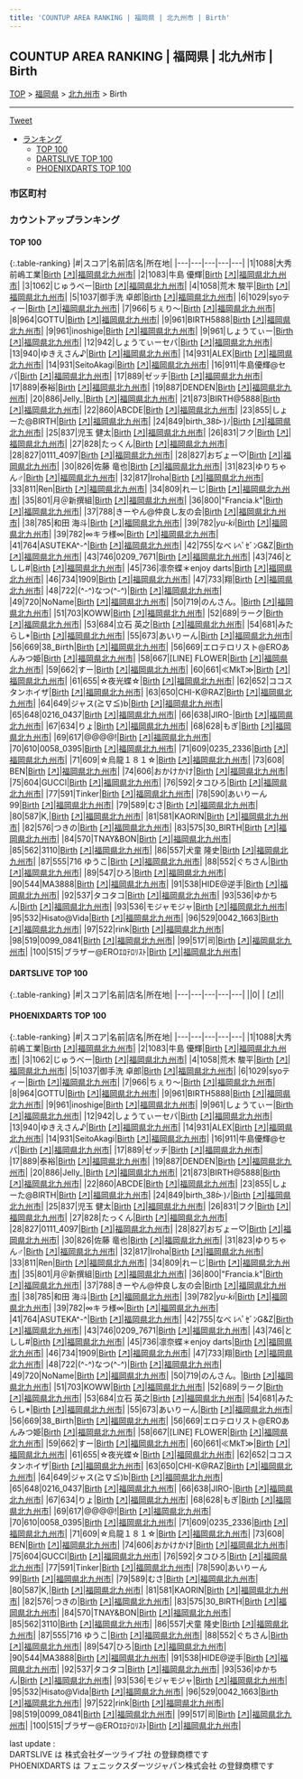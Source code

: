 ```yaml
---
title: 'COUNTUP AREA RANKING | 福岡県 | 北九州市 | Birth'
---
```

## COUNTUP AREA RANKING | 福岡県 | 北九州市 | Birth

[TOP](/darts/rank/) > [福岡県](/darts/rank/福岡県/) > [北九州市](/darts/rank/福岡県/北九州市/) > Birth

___

<a href="https://twitter.com/share?ref_src=twsrc%5Etfw" data-text="COUNTUP AREA RANKING | 福岡県北九州市Birth" class="twitter-share-button" data-hashtags="DARTSLIVE,PHOENIXDARTS,darts,ダーツ" data-show-count="false">Tweet</a>

* [ランキング](#カウントアップランキング)
    * [TOP 100](#top-100)
    * [DARTSLIVE TOP 100](#dartslive-top-100)
    * [PHOENIXDARTS TOP 100](#phoenixdarts-top-100)

### 市区町村

<ul>

</ul>

### カウントアップランキング

#### TOP 100



{:.table-ranking}
|#|スコア|名前|店名|所在地|
|---|---|---|---|---|
|1|1088|<span class="rank-name-pd">大秀  前嶋工業</span>|<a href="/darts/rank/shops/6509.html">Birth</a> <a href="https://vs.phoenixdarts.com/jp/shop/shopDetailInfo/s_6509?s_seq=6509">[↗]</a>|<a href="/darts/rank/福岡県/北九州市">福岡県北九州市</a>|
|2|1083|<span class="rank-name-pd"><span class="pro-icon-pd"></span>牛島 優輝</span>|<a href="/darts/rank/shops/6509.html">Birth</a> <a href="https://vs.phoenixdarts.com/jp/shop/shopDetailInfo/s_6509?s_seq=6509">[↗]</a>|<a href="/darts/rank/福岡県/北九州市">福岡県北九州市</a>|
|3|1062|<span class="rank-name-pd">じゅうべー</span>|<a href="/darts/rank/shops/6509.html">Birth</a> <a href="https://vs.phoenixdarts.com/jp/shop/shopDetailInfo/s_6509?s_seq=6509">[↗]</a>|<a href="/darts/rank/福岡県/北九州市">福岡県北九州市</a>|
|4|1058|<span class="rank-name-pd">荒木 駿平</span>|<a href="/darts/rank/shops/6509.html">Birth</a> <a href="https://vs.phoenixdarts.com/jp/shop/shopDetailInfo/s_6509?s_seq=6509">[↗]</a>|<a href="/darts/rank/福岡県/北九州市">福岡県北九州市</a>|
|5|1037|<span class="rank-name-pd">御手洗  卓郎</span>|<a href="/darts/rank/shops/6509.html">Birth</a> <a href="https://vs.phoenixdarts.com/jp/shop/shopDetailInfo/s_6509?s_seq=6509">[↗]</a>|<a href="/darts/rank/福岡県/北九州市">福岡県北九州市</a>|
|6|1029|<span class="rank-name-pd">syoティー</span>|<a href="/darts/rank/shops/6509.html">Birth</a> <a href="https://vs.phoenixdarts.com/jp/shop/shopDetailInfo/s_6509?s_seq=6509">[↗]</a>|<a href="/darts/rank/福岡県/北九州市">福岡県北九州市</a>|
|7|966|<span class="rank-name-pd">ちぇり～</span>|<a href="/darts/rank/shops/6509.html">Birth</a> <a href="https://vs.phoenixdarts.com/jp/shop/shopDetailInfo/s_6509?s_seq=6509">[↗]</a>|<a href="/darts/rank/福岡県/北九州市">福岡県北九州市</a>|
|8|964|<span class="rank-name-pd">GOTTU</span>|<a href="/darts/rank/shops/6509.html">Birth</a> <a href="https://vs.phoenixdarts.com/jp/shop/shopDetailInfo/s_6509?s_seq=6509">[↗]</a>|<a href="/darts/rank/福岡県/北九州市">福岡県北九州市</a>|
|9|961|<span class="rank-name-pd">BIRTH5888</span>|<a href="/darts/rank/shops/6509.html">Birth</a> <a href="https://vs.phoenixdarts.com/jp/shop/shopDetailInfo/s_6509?s_seq=6509">[↗]</a>|<a href="/darts/rank/福岡県/北九州市">福岡県北九州市</a>|
|9|961|<span class="rank-name-pd">inoshige</span>|<a href="/darts/rank/shops/6509.html">Birth</a> <a href="https://vs.phoenixdarts.com/jp/shop/shopDetailInfo/s_6509?s_seq=6509">[↗]</a>|<a href="/darts/rank/福岡県/北九州市">福岡県北九州市</a>|
|9|961|<span class="rank-name-pd">しょうてぃー</span>|<a href="/darts/rank/shops/6509.html">Birth</a> <a href="https://vs.phoenixdarts.com/jp/shop/shopDetailInfo/s_6509?s_seq=6509">[↗]</a>|<a href="/darts/rank/福岡県/北九州市">福岡県北九州市</a>|
|12|942|<span class="rank-name-pd">しょうてぃーセパ</span>|<a href="/darts/rank/shops/6509.html">Birth</a> <a href="https://vs.phoenixdarts.com/jp/shop/shopDetailInfo/s_6509?s_seq=6509">[↗]</a>|<a href="/darts/rank/福岡県/北九州市">福岡県北九州市</a>|
|13|940|<span class="rank-name-pd">ゆきえさん♪</span>|<a href="/darts/rank/shops/6509.html">Birth</a> <a href="https://vs.phoenixdarts.com/jp/shop/shopDetailInfo/s_6509?s_seq=6509">[↗]</a>|<a href="/darts/rank/福岡県/北九州市">福岡県北九州市</a>|
|14|931|<span class="rank-name-pd">ALEX</span>|<a href="/darts/rank/shops/6509.html">Birth</a> <a href="https://vs.phoenixdarts.com/jp/shop/shopDetailInfo/s_6509?s_seq=6509">[↗]</a>|<a href="/darts/rank/福岡県/北九州市">福岡県北九州市</a>|
|14|931|<span class="rank-name-pd">SeitoAkagi</span>|<a href="/darts/rank/shops/6509.html">Birth</a> <a href="https://vs.phoenixdarts.com/jp/shop/shopDetailInfo/s_6509?s_seq=6509">[↗]</a>|<a href="/darts/rank/福岡県/北九州市">福岡県北九州市</a>|
|16|911|<span class="rank-name-pd">牛島優輝@セパ</span>|<a href="/darts/rank/shops/6509.html">Birth</a> <a href="https://vs.phoenixdarts.com/jp/shop/shopDetailInfo/s_6509?s_seq=6509">[↗]</a>|<a href="/darts/rank/福岡県/北九州市">福岡県北九州市</a>|
|17|889|<span class="rank-name-pd">ゼッチ</span>|<a href="/darts/rank/shops/6509.html">Birth</a> <a href="https://vs.phoenixdarts.com/jp/shop/shopDetailInfo/s_6509?s_seq=6509">[↗]</a>|<a href="/darts/rank/福岡県/北九州市">福岡県北九州市</a>|
|17|889|<span class="rank-name-pd">泰裕</span>|<a href="/darts/rank/shops/6509.html">Birth</a> <a href="https://vs.phoenixdarts.com/jp/shop/shopDetailInfo/s_6509?s_seq=6509">[↗]</a>|<a href="/darts/rank/福岡県/北九州市">福岡県北九州市</a>|
|19|887|<span class="rank-name-pd">DENDEN</span>|<a href="/darts/rank/shops/6509.html">Birth</a> <a href="https://vs.phoenixdarts.com/jp/shop/shopDetailInfo/s_6509?s_seq=6509">[↗]</a>|<a href="/darts/rank/福岡県/北九州市">福岡県北九州市</a>|
|20|886|<span class="rank-name-pd">Jelly_</span>|<a href="/darts/rank/shops/6509.html">Birth</a> <a href="https://vs.phoenixdarts.com/jp/shop/shopDetailInfo/s_6509?s_seq=6509">[↗]</a>|<a href="/darts/rank/福岡県/北九州市">福岡県北九州市</a>|
|21|873|<span class="rank-name-pd">BIRTH@5888</span>|<a href="/darts/rank/shops/6509.html">Birth</a> <a href="https://vs.phoenixdarts.com/jp/shop/shopDetailInfo/s_6509?s_seq=6509">[↗]</a>|<a href="/darts/rank/福岡県/北九州市">福岡県北九州市</a>|
|22|860|<span class="rank-name-pd">ABCDE</span>|<a href="/darts/rank/shops/6509.html">Birth</a> <a href="https://vs.phoenixdarts.com/jp/shop/shopDetailInfo/s_6509?s_seq=6509">[↗]</a>|<a href="/darts/rank/福岡県/北九州市">福岡県北九州市</a>|
|23|855|<span class="rank-name-pd">しょーた@BIRTH</span>|<a href="/darts/rank/shops/6509.html">Birth</a> <a href="https://vs.phoenixdarts.com/jp/shop/shopDetailInfo/s_6509?s_seq=6509">[↗]</a>|<a href="/darts/rank/福岡県/北九州市">福岡県北九州市</a>|
|24|849|<span class="rank-name-pd">birth_38ᐕ)ﾉ</span>|<a href="/darts/rank/shops/6509.html">Birth</a> <a href="https://vs.phoenixdarts.com/jp/shop/shopDetailInfo/s_6509?s_seq=6509">[↗]</a>|<a href="/darts/rank/福岡県/北九州市">福岡県北九州市</a>|
|25|837|<span class="rank-name-pd"><span class="pro-icon-pd"></span>児玉 健太</span>|<a href="/darts/rank/shops/6509.html">Birth</a> <a href="https://vs.phoenixdarts.com/jp/shop/shopDetailInfo/s_6509?s_seq=6509">[↗]</a>|<a href="/darts/rank/福岡県/北九州市">福岡県北九州市</a>|
|26|831|<span class="rank-name-pd">フク</span>|<a href="/darts/rank/shops/6509.html">Birth</a> <a href="https://vs.phoenixdarts.com/jp/shop/shopDetailInfo/s_6509?s_seq=6509">[↗]</a>|<a href="/darts/rank/福岡県/北九州市">福岡県北九州市</a>|
|27|828|<span class="rank-name-pd">たっくん</span>|<a href="/darts/rank/shops/6509.html">Birth</a> <a href="https://vs.phoenixdarts.com/jp/shop/shopDetailInfo/s_6509?s_seq=6509">[↗]</a>|<a href="/darts/rank/福岡県/北九州市">福岡県北九州市</a>|
|28|827|<span class="rank-name-pd">0111_4097</span>|<a href="/darts/rank/shops/6509.html">Birth</a> <a href="https://vs.phoenixdarts.com/jp/shop/shopDetailInfo/s_6509?s_seq=6509">[↗]</a>|<a href="/darts/rank/福岡県/北九州市">福岡県北九州市</a>|
|28|827|<span class="rank-name-pd">おぢょー♡</span>|<a href="/darts/rank/shops/6509.html">Birth</a> <a href="https://vs.phoenixdarts.com/jp/shop/shopDetailInfo/s_6509?s_seq=6509">[↗]</a>|<a href="/darts/rank/福岡県/北九州市">福岡県北九州市</a>|
|30|826|<span class="rank-name-pd"><span class="pro-icon-pd"></span>佐藤 竜也</span>|<a href="/darts/rank/shops/6509.html">Birth</a> <a href="https://vs.phoenixdarts.com/jp/shop/shopDetailInfo/s_6509?s_seq=6509">[↗]</a>|<a href="/darts/rank/福岡県/北九州市">福岡県北九州市</a>|
|31|823|<span class="rank-name-pd">ゆりちゃん♂</span>|<a href="/darts/rank/shops/6509.html">Birth</a> <a href="https://vs.phoenixdarts.com/jp/shop/shopDetailInfo/s_6509?s_seq=6509">[↗]</a>|<a href="/darts/rank/福岡県/北九州市">福岡県北九州市</a>|
|32|817|<span class="rank-name-pd">Iroha</span>|<a href="/darts/rank/shops/6509.html">Birth</a> <a href="https://vs.phoenixdarts.com/jp/shop/shopDetailInfo/s_6509?s_seq=6509">[↗]</a>|<a href="/darts/rank/福岡県/北九州市">福岡県北九州市</a>|
|33|811|<span class="rank-name-pd">Ren</span>|<a href="/darts/rank/shops/6509.html">Birth</a> <a href="https://vs.phoenixdarts.com/jp/shop/shopDetailInfo/s_6509?s_seq=6509">[↗]</a>|<a href="/darts/rank/福岡県/北九州市">福岡県北九州市</a>|
|34|809|<span class="rank-name-pd">れーじ</span>|<a href="/darts/rank/shops/6509.html">Birth</a> <a href="https://vs.phoenixdarts.com/jp/shop/shopDetailInfo/s_6509?s_seq=6509">[↗]</a>|<a href="/darts/rank/福岡県/北九州市">福岡県北九州市</a>|
|35|801|<span class="rank-name-pd">月＠新撰組</span>|<a href="/darts/rank/shops/6509.html">Birth</a> <a href="https://vs.phoenixdarts.com/jp/shop/shopDetailInfo/s_6509?s_seq=6509">[↗]</a>|<a href="/darts/rank/福岡県/北九州市">福岡県北九州市</a>|
|36|800|<span class="rank-name-pd">&quot;Francia.k&quot;</span>|<a href="/darts/rank/shops/6509.html">Birth</a> <a href="https://vs.phoenixdarts.com/jp/shop/shopDetailInfo/s_6509?s_seq=6509">[↗]</a>|<a href="/darts/rank/福岡県/北九州市">福岡県北九州市</a>|
|37|788|<span class="rank-name-pd">きーやん@仲良し友の会</span>|<a href="/darts/rank/shops/6509.html">Birth</a> <a href="https://vs.phoenixdarts.com/jp/shop/shopDetailInfo/s_6509?s_seq=6509">[↗]</a>|<a href="/darts/rank/福岡県/北九州市">福岡県北九州市</a>|
|38|785|<span class="rank-name-pd">和田 海斗</span>|<a href="/darts/rank/shops/6509.html">Birth</a> <a href="https://vs.phoenixdarts.com/jp/shop/shopDetailInfo/s_6509?s_seq=6509">[↗]</a>|<a href="/darts/rank/福岡県/北九州市">福岡県北九州市</a>|
|39|782|<span class="rank-name-pd">*yu-ki*</span>|<a href="/darts/rank/shops/6509.html">Birth</a> <a href="https://vs.phoenixdarts.com/jp/shop/shopDetailInfo/s_6509?s_seq=6509">[↗]</a>|<a href="/darts/rank/福岡県/北九州市">福岡県北九州市</a>|
|39|782|<span class="rank-name-pd">∞キラ様∞</span>|<a href="/darts/rank/shops/6509.html">Birth</a> <a href="https://vs.phoenixdarts.com/jp/shop/shopDetailInfo/s_6509?s_seq=6509">[↗]</a>|<a href="/darts/rank/福岡県/北九州市">福岡県北九州市</a>|
|41|764|<span class="rank-name-pd">ASUTEKA^-^</span>|<a href="/darts/rank/shops/6509.html">Birth</a> <a href="https://vs.phoenixdarts.com/jp/shop/shopDetailInfo/s_6509?s_seq=6509">[↗]</a>|<a href="/darts/rank/福岡県/北九州市">福岡県北九州市</a>|
|42|755|<span class="rank-name-pd">なべ ﾚﾍﾟｾﾞﾝG&amp;Z</span>|<a href="/darts/rank/shops/6509.html">Birth</a> <a href="https://vs.phoenixdarts.com/jp/shop/shopDetailInfo/s_6509?s_seq=6509">[↗]</a>|<a href="/darts/rank/福岡県/北九州市">福岡県北九州市</a>|
|43|746|<span class="rank-name-pd">0209_7671</span>|<a href="/darts/rank/shops/6509.html">Birth</a> <a href="https://vs.phoenixdarts.com/jp/shop/shopDetailInfo/s_6509?s_seq=6509">[↗]</a>|<a href="/darts/rank/福岡県/北九州市">福岡県北九州市</a>|
|43|746|<span class="rank-name-pd">としし#</span>|<a href="/darts/rank/shops/6509.html">Birth</a> <a href="https://vs.phoenixdarts.com/jp/shop/shopDetailInfo/s_6509?s_seq=6509">[↗]</a>|<a href="/darts/rank/福岡県/北九州市">福岡県北九州市</a>|
|45|736|<span class="rank-name-pd">凛奈蝶＊enjoy darts</span>|<a href="/darts/rank/shops/6509.html">Birth</a> <a href="https://vs.phoenixdarts.com/jp/shop/shopDetailInfo/s_6509?s_seq=6509">[↗]</a>|<a href="/darts/rank/福岡県/北九州市">福岡県北九州市</a>|
|46|734|<span class="rank-name-pd">1909</span>|<a href="/darts/rank/shops/6509.html">Birth</a> <a href="https://vs.phoenixdarts.com/jp/shop/shopDetailInfo/s_6509?s_seq=6509">[↗]</a>|<a href="/darts/rank/福岡県/北九州市">福岡県北九州市</a>|
|47|733|<span class="rank-name-pd">翔</span>|<a href="/darts/rank/shops/6509.html">Birth</a> <a href="https://vs.phoenixdarts.com/jp/shop/shopDetailInfo/s_6509?s_seq=6509">[↗]</a>|<a href="/darts/rank/福岡県/北九州市">福岡県北九州市</a>|
|48|722|<span class="rank-name-pd">(^-^)なつ(^-^)</span>|<a href="/darts/rank/shops/6509.html">Birth</a> <a href="https://vs.phoenixdarts.com/jp/shop/shopDetailInfo/s_6509?s_seq=6509">[↗]</a>|<a href="/darts/rank/福岡県/北九州市">福岡県北九州市</a>|
|49|720|<span class="rank-name-pd">NoName</span>|<a href="/darts/rank/shops/6509.html">Birth</a> <a href="https://vs.phoenixdarts.com/jp/shop/shopDetailInfo/s_6509?s_seq=6509">[↗]</a>|<a href="/darts/rank/福岡県/北九州市">福岡県北九州市</a>|
|50|719|<span class="rank-name-pd">のんさん。</span>|<a href="/darts/rank/shops/6509.html">Birth</a> <a href="https://vs.phoenixdarts.com/jp/shop/shopDetailInfo/s_6509?s_seq=6509">[↗]</a>|<a href="/darts/rank/福岡県/北九州市">福岡県北九州市</a>|
|51|703|<span class="rank-name-pd">KOWW</span>|<a href="/darts/rank/shops/6509.html">Birth</a> <a href="https://vs.phoenixdarts.com/jp/shop/shopDetailInfo/s_6509?s_seq=6509">[↗]</a>|<a href="/darts/rank/福岡県/北九州市">福岡県北九州市</a>|
|52|689|<span class="rank-name-pd">ラーク</span>|<a href="/darts/rank/shops/6509.html">Birth</a> <a href="https://vs.phoenixdarts.com/jp/shop/shopDetailInfo/s_6509?s_seq=6509">[↗]</a>|<a href="/darts/rank/福岡県/北九州市">福岡県北九州市</a>|
|53|684|<span class="rank-name-pd">立石 英之</span>|<a href="/darts/rank/shops/6509.html">Birth</a> <a href="https://vs.phoenixdarts.com/jp/shop/shopDetailInfo/s_6509?s_seq=6509">[↗]</a>|<a href="/darts/rank/福岡県/北九州市">福岡県北九州市</a>|
|54|681|<span class="rank-name-pd">みたらし*</span>|<a href="/darts/rank/shops/6509.html">Birth</a> <a href="https://vs.phoenixdarts.com/jp/shop/shopDetailInfo/s_6509?s_seq=6509">[↗]</a>|<a href="/darts/rank/福岡県/北九州市">福岡県北九州市</a>|
|55|673|<span class="rank-name-pd">あいりーん</span>|<a href="/darts/rank/shops/6509.html">Birth</a> <a href="https://vs.phoenixdarts.com/jp/shop/shopDetailInfo/s_6509?s_seq=6509">[↗]</a>|<a href="/darts/rank/福岡県/北九州市">福岡県北九州市</a>|
|56|669|<span class="rank-name-pd">38_𝖡𝗂𝗋𝗍𝗁</span>|<a href="/darts/rank/shops/6509.html">Birth</a> <a href="https://vs.phoenixdarts.com/jp/shop/shopDetailInfo/s_6509?s_seq=6509">[↗]</a>|<a href="/darts/rank/福岡県/北九州市">福岡県北九州市</a>|
|56|669|<span class="rank-name-pd">エロテロリスト@EROあんみつ姫</span>|<a href="/darts/rank/shops/6509.html">Birth</a> <a href="https://vs.phoenixdarts.com/jp/shop/shopDetailInfo/s_6509?s_seq=6509">[↗]</a>|<a href="/darts/rank/福岡県/北九州市">福岡県北九州市</a>|
|58|667|<span class="rank-name-pd">[LINE] FLOWER</span>|<a href="/darts/rank/shops/6509.html">Birth</a> <a href="https://vs.phoenixdarts.com/jp/shop/shopDetailInfo/s_6509?s_seq=6509">[↗]</a>|<a href="/darts/rank/福岡県/北九州市">福岡県北九州市</a>|
|59|662|<span class="rank-name-pd">すー</span>|<a href="/darts/rank/shops/6509.html">Birth</a> <a href="https://vs.phoenixdarts.com/jp/shop/shopDetailInfo/s_6509?s_seq=6509">[↗]</a>|<a href="/darts/rank/福岡県/北九州市">福岡県北九州市</a>|
|60|661|<span class="rank-name-pd">≪MkT≫</span>|<a href="/darts/rank/shops/6509.html">Birth</a> <a href="https://vs.phoenixdarts.com/jp/shop/shopDetailInfo/s_6509?s_seq=6509">[↗]</a>|<a href="/darts/rank/福岡県/北九州市">福岡県北九州市</a>|
|61|655|<span class="rank-name-pd">☆夜光蝶☆</span>|<a href="/darts/rank/shops/6509.html">Birth</a> <a href="https://vs.phoenixdarts.com/jp/shop/shopDetailInfo/s_6509?s_seq=6509">[↗]</a>|<a href="/darts/rank/福岡県/北九州市">福岡県北九州市</a>|
|62|652|<span class="rank-name-pd">ココスタンホイザ</span>|<a href="/darts/rank/shops/6509.html">Birth</a> <a href="https://vs.phoenixdarts.com/jp/shop/shopDetailInfo/s_6509?s_seq=6509">[↗]</a>|<a href="/darts/rank/福岡県/北九州市">福岡県北九州市</a>|
|63|650|<span class="rank-name-pd">CHI-K@RAZ</span>|<a href="/darts/rank/shops/6509.html">Birth</a> <a href="https://vs.phoenixdarts.com/jp/shop/shopDetailInfo/s_6509?s_seq=6509">[↗]</a>|<a href="/darts/rank/福岡県/北九州市">福岡県北九州市</a>|
|64|649|<span class="rank-name-pd">ジャス(≧∇≦)b</span>|<a href="/darts/rank/shops/6509.html">Birth</a> <a href="https://vs.phoenixdarts.com/jp/shop/shopDetailInfo/s_6509?s_seq=6509">[↗]</a>|<a href="/darts/rank/福岡県/北九州市">福岡県北九州市</a>|
|65|648|<span class="rank-name-pd">0216_0437</span>|<a href="/darts/rank/shops/6509.html">Birth</a> <a href="https://vs.phoenixdarts.com/jp/shop/shopDetailInfo/s_6509?s_seq=6509">[↗]</a>|<a href="/darts/rank/福岡県/北九州市">福岡県北九州市</a>|
|66|638|<span class="rank-name-pd">JIRO-</span>|<a href="/darts/rank/shops/6509.html">Birth</a> <a href="https://vs.phoenixdarts.com/jp/shop/shopDetailInfo/s_6509?s_seq=6509">[↗]</a>|<a href="/darts/rank/福岡県/北九州市">福岡県北九州市</a>|
|67|634|<span class="rank-name-pd">りょ</span>|<a href="/darts/rank/shops/6509.html">Birth</a> <a href="https://vs.phoenixdarts.com/jp/shop/shopDetailInfo/s_6509?s_seq=6509">[↗]</a>|<a href="/darts/rank/福岡県/北九州市">福岡県北九州市</a>|
|68|628|<span class="rank-name-pd">もぎ</span>|<a href="/darts/rank/shops/6509.html">Birth</a> <a href="https://vs.phoenixdarts.com/jp/shop/shopDetailInfo/s_6509?s_seq=6509">[↗]</a>|<a href="/darts/rank/福岡県/北九州市">福岡県北九州市</a>|
|69|617|<span class="rank-name-pd">@@@@!</span>|<a href="/darts/rank/shops/6509.html">Birth</a> <a href="https://vs.phoenixdarts.com/jp/shop/shopDetailInfo/s_6509?s_seq=6509">[↗]</a>|<a href="/darts/rank/福岡県/北九州市">福岡県北九州市</a>|
|70|610|<span class="rank-name-pd">0058_0395</span>|<a href="/darts/rank/shops/6509.html">Birth</a> <a href="https://vs.phoenixdarts.com/jp/shop/shopDetailInfo/s_6509?s_seq=6509">[↗]</a>|<a href="/darts/rank/福岡県/北九州市">福岡県北九州市</a>|
|71|609|<span class="rank-name-pd">0235_2336</span>|<a href="/darts/rank/shops/6509.html">Birth</a> <a href="https://vs.phoenixdarts.com/jp/shop/shopDetailInfo/s_6509?s_seq=6509">[↗]</a>|<a href="/darts/rank/福岡県/北九州市">福岡県北九州市</a>|
|71|609|<span class="rank-name-pd">☆烏龍１８１☆</span>|<a href="/darts/rank/shops/6509.html">Birth</a> <a href="https://vs.phoenixdarts.com/jp/shop/shopDetailInfo/s_6509?s_seq=6509">[↗]</a>|<a href="/darts/rank/福岡県/北九州市">福岡県北九州市</a>|
|73|608|<span class="rank-name-pd"> BEN</span>|<a href="/darts/rank/shops/6509.html">Birth</a> <a href="https://vs.phoenixdarts.com/jp/shop/shopDetailInfo/s_6509?s_seq=6509">[↗]</a>|<a href="/darts/rank/福岡県/北九州市">福岡県北九州市</a>|
|74|606|<span class="rank-name-pd">おかけかけ</span>|<a href="/darts/rank/shops/6509.html">Birth</a> <a href="https://vs.phoenixdarts.com/jp/shop/shopDetailInfo/s_6509?s_seq=6509">[↗]</a>|<a href="/darts/rank/福岡県/北九州市">福岡県北九州市</a>|
|75|604|<span class="rank-name-pd">GUCCI</span>|<a href="/darts/rank/shops/6509.html">Birth</a> <a href="https://vs.phoenixdarts.com/jp/shop/shopDetailInfo/s_6509?s_seq=6509">[↗]</a>|<a href="/darts/rank/福岡県/北九州市">福岡県北九州市</a>|
|76|592|<span class="rank-name-pd">タコひろ</span>|<a href="/darts/rank/shops/6509.html">Birth</a> <a href="https://vs.phoenixdarts.com/jp/shop/shopDetailInfo/s_6509?s_seq=6509">[↗]</a>|<a href="/darts/rank/福岡県/北九州市">福岡県北九州市</a>|
|77|591|<span class="rank-name-pd">Tinker</span>|<a href="/darts/rank/shops/6509.html">Birth</a> <a href="https://vs.phoenixdarts.com/jp/shop/shopDetailInfo/s_6509?s_seq=6509">[↗]</a>|<a href="/darts/rank/福岡県/北九州市">福岡県北九州市</a>|
|78|590|<span class="rank-name-pd">あいりーん99</span>|<a href="/darts/rank/shops/6509.html">Birth</a> <a href="https://vs.phoenixdarts.com/jp/shop/shopDetailInfo/s_6509?s_seq=6509">[↗]</a>|<a href="/darts/rank/福岡県/北九州市">福岡県北九州市</a>|
|79|589|<span class="rank-name-pd">むさ</span>|<a href="/darts/rank/shops/6509.html">Birth</a> <a href="https://vs.phoenixdarts.com/jp/shop/shopDetailInfo/s_6509?s_seq=6509">[↗]</a>|<a href="/darts/rank/福岡県/北九州市">福岡県北九州市</a>|
|80|587|<span class="rank-name-pd">K,</span>|<a href="/darts/rank/shops/6509.html">Birth</a> <a href="https://vs.phoenixdarts.com/jp/shop/shopDetailInfo/s_6509?s_seq=6509">[↗]</a>|<a href="/darts/rank/福岡県/北九州市">福岡県北九州市</a>|
|81|581|<span class="rank-name-pd">KAORIN</span>|<a href="/darts/rank/shops/6509.html">Birth</a> <a href="https://vs.phoenixdarts.com/jp/shop/shopDetailInfo/s_6509?s_seq=6509">[↗]</a>|<a href="/darts/rank/福岡県/北九州市">福岡県北九州市</a>|
|82|576|<span class="rank-name-pd">つきの</span>|<a href="/darts/rank/shops/6509.html">Birth</a> <a href="https://vs.phoenixdarts.com/jp/shop/shopDetailInfo/s_6509?s_seq=6509">[↗]</a>|<a href="/darts/rank/福岡県/北九州市">福岡県北九州市</a>|
|83|575|<span class="rank-name-pd">30_BIRTH</span>|<a href="/darts/rank/shops/6509.html">Birth</a> <a href="https://vs.phoenixdarts.com/jp/shop/shopDetailInfo/s_6509?s_seq=6509">[↗]</a>|<a href="/darts/rank/福岡県/北九州市">福岡県北九州市</a>|
|84|570|<span class="rank-name-pd">TNAY&amp;BON</span>|<a href="/darts/rank/shops/6509.html">Birth</a> <a href="https://vs.phoenixdarts.com/jp/shop/shopDetailInfo/s_6509?s_seq=6509">[↗]</a>|<a href="/darts/rank/福岡県/北九州市">福岡県北九州市</a>|
|85|562|<span class="rank-name-pd">3110</span>|<a href="/darts/rank/shops/6509.html">Birth</a> <a href="https://vs.phoenixdarts.com/jp/shop/shopDetailInfo/s_6509?s_seq=6509">[↗]</a>|<a href="/darts/rank/福岡県/北九州市">福岡県北九州市</a>|
|86|557|<span class="rank-name-pd"><span class="pro-icon-pd"></span>犬童 隆史</span>|<a href="/darts/rank/shops/6509.html">Birth</a> <a href="https://vs.phoenixdarts.com/jp/shop/shopDetailInfo/s_6509?s_seq=6509">[↗]</a>|<a href="/darts/rank/福岡県/北九州市">福岡県北九州市</a>|
|87|555|<span class="rank-name-pd">716 ゆうこ</span>|<a href="/darts/rank/shops/6509.html">Birth</a> <a href="https://vs.phoenixdarts.com/jp/shop/shopDetailInfo/s_6509?s_seq=6509">[↗]</a>|<a href="/darts/rank/福岡県/北九州市">福岡県北九州市</a>|
|88|552|<span class="rank-name-pd">ぐちさん</span>|<a href="/darts/rank/shops/6509.html">Birth</a> <a href="https://vs.phoenixdarts.com/jp/shop/shopDetailInfo/s_6509?s_seq=6509">[↗]</a>|<a href="/darts/rank/福岡県/北九州市">福岡県北九州市</a>|
|89|547|<span class="rank-name-pd">ひろ</span>|<a href="/darts/rank/shops/6509.html">Birth</a> <a href="https://vs.phoenixdarts.com/jp/shop/shopDetailInfo/s_6509?s_seq=6509">[↗]</a>|<a href="/darts/rank/福岡県/北九州市">福岡県北九州市</a>|
|90|544|<span class="rank-name-pd">MA3888</span>|<a href="/darts/rank/shops/6509.html">Birth</a> <a href="https://vs.phoenixdarts.com/jp/shop/shopDetailInfo/s_6509?s_seq=6509">[↗]</a>|<a href="/darts/rank/福岡県/北九州市">福岡県北九州市</a>|
|91|538|<span class="rank-name-pd">HIDE@逆手</span>|<a href="/darts/rank/shops/6509.html">Birth</a> <a href="https://vs.phoenixdarts.com/jp/shop/shopDetailInfo/s_6509?s_seq=6509">[↗]</a>|<a href="/darts/rank/福岡県/北九州市">福岡県北九州市</a>|
|92|537|<span class="rank-name-pd">タコタコ</span>|<a href="/darts/rank/shops/6509.html">Birth</a> <a href="https://vs.phoenixdarts.com/jp/shop/shopDetailInfo/s_6509?s_seq=6509">[↗]</a>|<a href="/darts/rank/福岡県/北九州市">福岡県北九州市</a>|
|93|536|<span class="rank-name-pd">ゆかちん</span>|<a href="/darts/rank/shops/6509.html">Birth</a> <a href="https://vs.phoenixdarts.com/jp/shop/shopDetailInfo/s_6509?s_seq=6509">[↗]</a>|<a href="/darts/rank/福岡県/北九州市">福岡県北九州市</a>|
|93|536|<span class="rank-name-pd">モジャモジャ</span>|<a href="/darts/rank/shops/6509.html">Birth</a> <a href="https://vs.phoenixdarts.com/jp/shop/shopDetailInfo/s_6509?s_seq=6509">[↗]</a>|<a href="/darts/rank/福岡県/北九州市">福岡県北九州市</a>|
|95|532|<span class="rank-name-pd">Hisato@Vida</span>|<a href="/darts/rank/shops/6509.html">Birth</a> <a href="https://vs.phoenixdarts.com/jp/shop/shopDetailInfo/s_6509?s_seq=6509">[↗]</a>|<a href="/darts/rank/福岡県/北九州市">福岡県北九州市</a>|
|96|529|<span class="rank-name-pd">0042_1663</span>|<a href="/darts/rank/shops/6509.html">Birth</a> <a href="https://vs.phoenixdarts.com/jp/shop/shopDetailInfo/s_6509?s_seq=6509">[↗]</a>|<a href="/darts/rank/福岡県/北九州市">福岡県北九州市</a>|
|97|522|<span class="rank-name-pd">rink</span>|<a href="/darts/rank/shops/6509.html">Birth</a> <a href="https://vs.phoenixdarts.com/jp/shop/shopDetailInfo/s_6509?s_seq=6509">[↗]</a>|<a href="/darts/rank/福岡県/北九州市">福岡県北九州市</a>|
|98|519|<span class="rank-name-pd">0099_0841</span>|<a href="/darts/rank/shops/6509.html">Birth</a> <a href="https://vs.phoenixdarts.com/jp/shop/shopDetailInfo/s_6509?s_seq=6509">[↗]</a>|<a href="/darts/rank/福岡県/北九州市">福岡県北九州市</a>|
|99|517|<span class="rank-name-pd">司</span>|<a href="/darts/rank/shops/6509.html">Birth</a> <a href="https://vs.phoenixdarts.com/jp/shop/shopDetailInfo/s_6509?s_seq=6509">[↗]</a>|<a href="/darts/rank/福岡県/北九州市">福岡県北九州市</a>|
|100|515|<span class="rank-name-pd">ブラザー@EROｴﾛﾃﾛﾘｽﾄ</span>|<a href="/darts/rank/shops/6509.html">Birth</a> <a href="https://vs.phoenixdarts.com/jp/shop/shopDetailInfo/s_6509?s_seq=6509">[↗]</a>|<a href="/darts/rank/福岡県/北九州市">福岡県北九州市</a>|


#### DARTSLIVE TOP 100



{:.table-ranking}
|#|スコア|名前|店名|所在地|
|---|---|---|---|---|
||0|<span class="rank-name-dl"> </span>|<a href="/darts/rank/shops/.html"></a> <a href="">[↗]</a>|<a href="/darts/rank//"></a>|


#### PHOENIXDARTS TOP 100



{:.table-ranking}
|#|スコア|名前|店名|所在地|
|---|---|---|---|---|
|1|1088|<span class="rank-name-pd">大秀  前嶋工業</span>|<a href="/darts/rank/shops/6509.html">Birth</a> <a href="https://vs.phoenixdarts.com/jp/shop/shopDetailInfo/s_6509?s_seq=6509">[↗]</a>|<a href="/darts/rank/福岡県/北九州市">福岡県北九州市</a>|
|2|1083|<span class="rank-name-pd"><span class="pro-icon-pd"></span>牛島 優輝</span>|<a href="/darts/rank/shops/6509.html">Birth</a> <a href="https://vs.phoenixdarts.com/jp/shop/shopDetailInfo/s_6509?s_seq=6509">[↗]</a>|<a href="/darts/rank/福岡県/北九州市">福岡県北九州市</a>|
|3|1062|<span class="rank-name-pd">じゅうべー</span>|<a href="/darts/rank/shops/6509.html">Birth</a> <a href="https://vs.phoenixdarts.com/jp/shop/shopDetailInfo/s_6509?s_seq=6509">[↗]</a>|<a href="/darts/rank/福岡県/北九州市">福岡県北九州市</a>|
|4|1058|<span class="rank-name-pd">荒木 駿平</span>|<a href="/darts/rank/shops/6509.html">Birth</a> <a href="https://vs.phoenixdarts.com/jp/shop/shopDetailInfo/s_6509?s_seq=6509">[↗]</a>|<a href="/darts/rank/福岡県/北九州市">福岡県北九州市</a>|
|5|1037|<span class="rank-name-pd">御手洗  卓郎</span>|<a href="/darts/rank/shops/6509.html">Birth</a> <a href="https://vs.phoenixdarts.com/jp/shop/shopDetailInfo/s_6509?s_seq=6509">[↗]</a>|<a href="/darts/rank/福岡県/北九州市">福岡県北九州市</a>|
|6|1029|<span class="rank-name-pd">syoティー</span>|<a href="/darts/rank/shops/6509.html">Birth</a> <a href="https://vs.phoenixdarts.com/jp/shop/shopDetailInfo/s_6509?s_seq=6509">[↗]</a>|<a href="/darts/rank/福岡県/北九州市">福岡県北九州市</a>|
|7|966|<span class="rank-name-pd">ちぇり～</span>|<a href="/darts/rank/shops/6509.html">Birth</a> <a href="https://vs.phoenixdarts.com/jp/shop/shopDetailInfo/s_6509?s_seq=6509">[↗]</a>|<a href="/darts/rank/福岡県/北九州市">福岡県北九州市</a>|
|8|964|<span class="rank-name-pd">GOTTU</span>|<a href="/darts/rank/shops/6509.html">Birth</a> <a href="https://vs.phoenixdarts.com/jp/shop/shopDetailInfo/s_6509?s_seq=6509">[↗]</a>|<a href="/darts/rank/福岡県/北九州市">福岡県北九州市</a>|
|9|961|<span class="rank-name-pd">BIRTH5888</span>|<a href="/darts/rank/shops/6509.html">Birth</a> <a href="https://vs.phoenixdarts.com/jp/shop/shopDetailInfo/s_6509?s_seq=6509">[↗]</a>|<a href="/darts/rank/福岡県/北九州市">福岡県北九州市</a>|
|9|961|<span class="rank-name-pd">inoshige</span>|<a href="/darts/rank/shops/6509.html">Birth</a> <a href="https://vs.phoenixdarts.com/jp/shop/shopDetailInfo/s_6509?s_seq=6509">[↗]</a>|<a href="/darts/rank/福岡県/北九州市">福岡県北九州市</a>|
|9|961|<span class="rank-name-pd">しょうてぃー</span>|<a href="/darts/rank/shops/6509.html">Birth</a> <a href="https://vs.phoenixdarts.com/jp/shop/shopDetailInfo/s_6509?s_seq=6509">[↗]</a>|<a href="/darts/rank/福岡県/北九州市">福岡県北九州市</a>|
|12|942|<span class="rank-name-pd">しょうてぃーセパ</span>|<a href="/darts/rank/shops/6509.html">Birth</a> <a href="https://vs.phoenixdarts.com/jp/shop/shopDetailInfo/s_6509?s_seq=6509">[↗]</a>|<a href="/darts/rank/福岡県/北九州市">福岡県北九州市</a>|
|13|940|<span class="rank-name-pd">ゆきえさん♪</span>|<a href="/darts/rank/shops/6509.html">Birth</a> <a href="https://vs.phoenixdarts.com/jp/shop/shopDetailInfo/s_6509?s_seq=6509">[↗]</a>|<a href="/darts/rank/福岡県/北九州市">福岡県北九州市</a>|
|14|931|<span class="rank-name-pd">ALEX</span>|<a href="/darts/rank/shops/6509.html">Birth</a> <a href="https://vs.phoenixdarts.com/jp/shop/shopDetailInfo/s_6509?s_seq=6509">[↗]</a>|<a href="/darts/rank/福岡県/北九州市">福岡県北九州市</a>|
|14|931|<span class="rank-name-pd">SeitoAkagi</span>|<a href="/darts/rank/shops/6509.html">Birth</a> <a href="https://vs.phoenixdarts.com/jp/shop/shopDetailInfo/s_6509?s_seq=6509">[↗]</a>|<a href="/darts/rank/福岡県/北九州市">福岡県北九州市</a>|
|16|911|<span class="rank-name-pd">牛島優輝@セパ</span>|<a href="/darts/rank/shops/6509.html">Birth</a> <a href="https://vs.phoenixdarts.com/jp/shop/shopDetailInfo/s_6509?s_seq=6509">[↗]</a>|<a href="/darts/rank/福岡県/北九州市">福岡県北九州市</a>|
|17|889|<span class="rank-name-pd">ゼッチ</span>|<a href="/darts/rank/shops/6509.html">Birth</a> <a href="https://vs.phoenixdarts.com/jp/shop/shopDetailInfo/s_6509?s_seq=6509">[↗]</a>|<a href="/darts/rank/福岡県/北九州市">福岡県北九州市</a>|
|17|889|<span class="rank-name-pd">泰裕</span>|<a href="/darts/rank/shops/6509.html">Birth</a> <a href="https://vs.phoenixdarts.com/jp/shop/shopDetailInfo/s_6509?s_seq=6509">[↗]</a>|<a href="/darts/rank/福岡県/北九州市">福岡県北九州市</a>|
|19|887|<span class="rank-name-pd">DENDEN</span>|<a href="/darts/rank/shops/6509.html">Birth</a> <a href="https://vs.phoenixdarts.com/jp/shop/shopDetailInfo/s_6509?s_seq=6509">[↗]</a>|<a href="/darts/rank/福岡県/北九州市">福岡県北九州市</a>|
|20|886|<span class="rank-name-pd">Jelly_</span>|<a href="/darts/rank/shops/6509.html">Birth</a> <a href="https://vs.phoenixdarts.com/jp/shop/shopDetailInfo/s_6509?s_seq=6509">[↗]</a>|<a href="/darts/rank/福岡県/北九州市">福岡県北九州市</a>|
|21|873|<span class="rank-name-pd">BIRTH@5888</span>|<a href="/darts/rank/shops/6509.html">Birth</a> <a href="https://vs.phoenixdarts.com/jp/shop/shopDetailInfo/s_6509?s_seq=6509">[↗]</a>|<a href="/darts/rank/福岡県/北九州市">福岡県北九州市</a>|
|22|860|<span class="rank-name-pd">ABCDE</span>|<a href="/darts/rank/shops/6509.html">Birth</a> <a href="https://vs.phoenixdarts.com/jp/shop/shopDetailInfo/s_6509?s_seq=6509">[↗]</a>|<a href="/darts/rank/福岡県/北九州市">福岡県北九州市</a>|
|23|855|<span class="rank-name-pd">しょーた@BIRTH</span>|<a href="/darts/rank/shops/6509.html">Birth</a> <a href="https://vs.phoenixdarts.com/jp/shop/shopDetailInfo/s_6509?s_seq=6509">[↗]</a>|<a href="/darts/rank/福岡県/北九州市">福岡県北九州市</a>|
|24|849|<span class="rank-name-pd">birth_38ᐕ)ﾉ</span>|<a href="/darts/rank/shops/6509.html">Birth</a> <a href="https://vs.phoenixdarts.com/jp/shop/shopDetailInfo/s_6509?s_seq=6509">[↗]</a>|<a href="/darts/rank/福岡県/北九州市">福岡県北九州市</a>|
|25|837|<span class="rank-name-pd"><span class="pro-icon-pd"></span>児玉 健太</span>|<a href="/darts/rank/shops/6509.html">Birth</a> <a href="https://vs.phoenixdarts.com/jp/shop/shopDetailInfo/s_6509?s_seq=6509">[↗]</a>|<a href="/darts/rank/福岡県/北九州市">福岡県北九州市</a>|
|26|831|<span class="rank-name-pd">フク</span>|<a href="/darts/rank/shops/6509.html">Birth</a> <a href="https://vs.phoenixdarts.com/jp/shop/shopDetailInfo/s_6509?s_seq=6509">[↗]</a>|<a href="/darts/rank/福岡県/北九州市">福岡県北九州市</a>|
|27|828|<span class="rank-name-pd">たっくん</span>|<a href="/darts/rank/shops/6509.html">Birth</a> <a href="https://vs.phoenixdarts.com/jp/shop/shopDetailInfo/s_6509?s_seq=6509">[↗]</a>|<a href="/darts/rank/福岡県/北九州市">福岡県北九州市</a>|
|28|827|<span class="rank-name-pd">0111_4097</span>|<a href="/darts/rank/shops/6509.html">Birth</a> <a href="https://vs.phoenixdarts.com/jp/shop/shopDetailInfo/s_6509?s_seq=6509">[↗]</a>|<a href="/darts/rank/福岡県/北九州市">福岡県北九州市</a>|
|28|827|<span class="rank-name-pd">おぢょー♡</span>|<a href="/darts/rank/shops/6509.html">Birth</a> <a href="https://vs.phoenixdarts.com/jp/shop/shopDetailInfo/s_6509?s_seq=6509">[↗]</a>|<a href="/darts/rank/福岡県/北九州市">福岡県北九州市</a>|
|30|826|<span class="rank-name-pd"><span class="pro-icon-pd"></span>佐藤 竜也</span>|<a href="/darts/rank/shops/6509.html">Birth</a> <a href="https://vs.phoenixdarts.com/jp/shop/shopDetailInfo/s_6509?s_seq=6509">[↗]</a>|<a href="/darts/rank/福岡県/北九州市">福岡県北九州市</a>|
|31|823|<span class="rank-name-pd">ゆりちゃん♂</span>|<a href="/darts/rank/shops/6509.html">Birth</a> <a href="https://vs.phoenixdarts.com/jp/shop/shopDetailInfo/s_6509?s_seq=6509">[↗]</a>|<a href="/darts/rank/福岡県/北九州市">福岡県北九州市</a>|
|32|817|<span class="rank-name-pd">Iroha</span>|<a href="/darts/rank/shops/6509.html">Birth</a> <a href="https://vs.phoenixdarts.com/jp/shop/shopDetailInfo/s_6509?s_seq=6509">[↗]</a>|<a href="/darts/rank/福岡県/北九州市">福岡県北九州市</a>|
|33|811|<span class="rank-name-pd">Ren</span>|<a href="/darts/rank/shops/6509.html">Birth</a> <a href="https://vs.phoenixdarts.com/jp/shop/shopDetailInfo/s_6509?s_seq=6509">[↗]</a>|<a href="/darts/rank/福岡県/北九州市">福岡県北九州市</a>|
|34|809|<span class="rank-name-pd">れーじ</span>|<a href="/darts/rank/shops/6509.html">Birth</a> <a href="https://vs.phoenixdarts.com/jp/shop/shopDetailInfo/s_6509?s_seq=6509">[↗]</a>|<a href="/darts/rank/福岡県/北九州市">福岡県北九州市</a>|
|35|801|<span class="rank-name-pd">月＠新撰組</span>|<a href="/darts/rank/shops/6509.html">Birth</a> <a href="https://vs.phoenixdarts.com/jp/shop/shopDetailInfo/s_6509?s_seq=6509">[↗]</a>|<a href="/darts/rank/福岡県/北九州市">福岡県北九州市</a>|
|36|800|<span class="rank-name-pd">&quot;Francia.k&quot;</span>|<a href="/darts/rank/shops/6509.html">Birth</a> <a href="https://vs.phoenixdarts.com/jp/shop/shopDetailInfo/s_6509?s_seq=6509">[↗]</a>|<a href="/darts/rank/福岡県/北九州市">福岡県北九州市</a>|
|37|788|<span class="rank-name-pd">きーやん@仲良し友の会</span>|<a href="/darts/rank/shops/6509.html">Birth</a> <a href="https://vs.phoenixdarts.com/jp/shop/shopDetailInfo/s_6509?s_seq=6509">[↗]</a>|<a href="/darts/rank/福岡県/北九州市">福岡県北九州市</a>|
|38|785|<span class="rank-name-pd">和田 海斗</span>|<a href="/darts/rank/shops/6509.html">Birth</a> <a href="https://vs.phoenixdarts.com/jp/shop/shopDetailInfo/s_6509?s_seq=6509">[↗]</a>|<a href="/darts/rank/福岡県/北九州市">福岡県北九州市</a>|
|39|782|<span class="rank-name-pd">*yu-ki*</span>|<a href="/darts/rank/shops/6509.html">Birth</a> <a href="https://vs.phoenixdarts.com/jp/shop/shopDetailInfo/s_6509?s_seq=6509">[↗]</a>|<a href="/darts/rank/福岡県/北九州市">福岡県北九州市</a>|
|39|782|<span class="rank-name-pd">∞キラ様∞</span>|<a href="/darts/rank/shops/6509.html">Birth</a> <a href="https://vs.phoenixdarts.com/jp/shop/shopDetailInfo/s_6509?s_seq=6509">[↗]</a>|<a href="/darts/rank/福岡県/北九州市">福岡県北九州市</a>|
|41|764|<span class="rank-name-pd">ASUTEKA^-^</span>|<a href="/darts/rank/shops/6509.html">Birth</a> <a href="https://vs.phoenixdarts.com/jp/shop/shopDetailInfo/s_6509?s_seq=6509">[↗]</a>|<a href="/darts/rank/福岡県/北九州市">福岡県北九州市</a>|
|42|755|<span class="rank-name-pd">なべ ﾚﾍﾟｾﾞﾝG&amp;Z</span>|<a href="/darts/rank/shops/6509.html">Birth</a> <a href="https://vs.phoenixdarts.com/jp/shop/shopDetailInfo/s_6509?s_seq=6509">[↗]</a>|<a href="/darts/rank/福岡県/北九州市">福岡県北九州市</a>|
|43|746|<span class="rank-name-pd">0209_7671</span>|<a href="/darts/rank/shops/6509.html">Birth</a> <a href="https://vs.phoenixdarts.com/jp/shop/shopDetailInfo/s_6509?s_seq=6509">[↗]</a>|<a href="/darts/rank/福岡県/北九州市">福岡県北九州市</a>|
|43|746|<span class="rank-name-pd">としし#</span>|<a href="/darts/rank/shops/6509.html">Birth</a> <a href="https://vs.phoenixdarts.com/jp/shop/shopDetailInfo/s_6509?s_seq=6509">[↗]</a>|<a href="/darts/rank/福岡県/北九州市">福岡県北九州市</a>|
|45|736|<span class="rank-name-pd">凛奈蝶＊enjoy darts</span>|<a href="/darts/rank/shops/6509.html">Birth</a> <a href="https://vs.phoenixdarts.com/jp/shop/shopDetailInfo/s_6509?s_seq=6509">[↗]</a>|<a href="/darts/rank/福岡県/北九州市">福岡県北九州市</a>|
|46|734|<span class="rank-name-pd">1909</span>|<a href="/darts/rank/shops/6509.html">Birth</a> <a href="https://vs.phoenixdarts.com/jp/shop/shopDetailInfo/s_6509?s_seq=6509">[↗]</a>|<a href="/darts/rank/福岡県/北九州市">福岡県北九州市</a>|
|47|733|<span class="rank-name-pd">翔</span>|<a href="/darts/rank/shops/6509.html">Birth</a> <a href="https://vs.phoenixdarts.com/jp/shop/shopDetailInfo/s_6509?s_seq=6509">[↗]</a>|<a href="/darts/rank/福岡県/北九州市">福岡県北九州市</a>|
|48|722|<span class="rank-name-pd">(^-^)なつ(^-^)</span>|<a href="/darts/rank/shops/6509.html">Birth</a> <a href="https://vs.phoenixdarts.com/jp/shop/shopDetailInfo/s_6509?s_seq=6509">[↗]</a>|<a href="/darts/rank/福岡県/北九州市">福岡県北九州市</a>|
|49|720|<span class="rank-name-pd">NoName</span>|<a href="/darts/rank/shops/6509.html">Birth</a> <a href="https://vs.phoenixdarts.com/jp/shop/shopDetailInfo/s_6509?s_seq=6509">[↗]</a>|<a href="/darts/rank/福岡県/北九州市">福岡県北九州市</a>|
|50|719|<span class="rank-name-pd">のんさん。</span>|<a href="/darts/rank/shops/6509.html">Birth</a> <a href="https://vs.phoenixdarts.com/jp/shop/shopDetailInfo/s_6509?s_seq=6509">[↗]</a>|<a href="/darts/rank/福岡県/北九州市">福岡県北九州市</a>|
|51|703|<span class="rank-name-pd">KOWW</span>|<a href="/darts/rank/shops/6509.html">Birth</a> <a href="https://vs.phoenixdarts.com/jp/shop/shopDetailInfo/s_6509?s_seq=6509">[↗]</a>|<a href="/darts/rank/福岡県/北九州市">福岡県北九州市</a>|
|52|689|<span class="rank-name-pd">ラーク</span>|<a href="/darts/rank/shops/6509.html">Birth</a> <a href="https://vs.phoenixdarts.com/jp/shop/shopDetailInfo/s_6509?s_seq=6509">[↗]</a>|<a href="/darts/rank/福岡県/北九州市">福岡県北九州市</a>|
|53|684|<span class="rank-name-pd">立石 英之</span>|<a href="/darts/rank/shops/6509.html">Birth</a> <a href="https://vs.phoenixdarts.com/jp/shop/shopDetailInfo/s_6509?s_seq=6509">[↗]</a>|<a href="/darts/rank/福岡県/北九州市">福岡県北九州市</a>|
|54|681|<span class="rank-name-pd">みたらし*</span>|<a href="/darts/rank/shops/6509.html">Birth</a> <a href="https://vs.phoenixdarts.com/jp/shop/shopDetailInfo/s_6509?s_seq=6509">[↗]</a>|<a href="/darts/rank/福岡県/北九州市">福岡県北九州市</a>|
|55|673|<span class="rank-name-pd">あいりーん</span>|<a href="/darts/rank/shops/6509.html">Birth</a> <a href="https://vs.phoenixdarts.com/jp/shop/shopDetailInfo/s_6509?s_seq=6509">[↗]</a>|<a href="/darts/rank/福岡県/北九州市">福岡県北九州市</a>|
|56|669|<span class="rank-name-pd">38_𝖡𝗂𝗋𝗍𝗁</span>|<a href="/darts/rank/shops/6509.html">Birth</a> <a href="https://vs.phoenixdarts.com/jp/shop/shopDetailInfo/s_6509?s_seq=6509">[↗]</a>|<a href="/darts/rank/福岡県/北九州市">福岡県北九州市</a>|
|56|669|<span class="rank-name-pd">エロテロリスト@EROあんみつ姫</span>|<a href="/darts/rank/shops/6509.html">Birth</a> <a href="https://vs.phoenixdarts.com/jp/shop/shopDetailInfo/s_6509?s_seq=6509">[↗]</a>|<a href="/darts/rank/福岡県/北九州市">福岡県北九州市</a>|
|58|667|<span class="rank-name-pd">[LINE] FLOWER</span>|<a href="/darts/rank/shops/6509.html">Birth</a> <a href="https://vs.phoenixdarts.com/jp/shop/shopDetailInfo/s_6509?s_seq=6509">[↗]</a>|<a href="/darts/rank/福岡県/北九州市">福岡県北九州市</a>|
|59|662|<span class="rank-name-pd">すー</span>|<a href="/darts/rank/shops/6509.html">Birth</a> <a href="https://vs.phoenixdarts.com/jp/shop/shopDetailInfo/s_6509?s_seq=6509">[↗]</a>|<a href="/darts/rank/福岡県/北九州市">福岡県北九州市</a>|
|60|661|<span class="rank-name-pd">≪MkT≫</span>|<a href="/darts/rank/shops/6509.html">Birth</a> <a href="https://vs.phoenixdarts.com/jp/shop/shopDetailInfo/s_6509?s_seq=6509">[↗]</a>|<a href="/darts/rank/福岡県/北九州市">福岡県北九州市</a>|
|61|655|<span class="rank-name-pd">☆夜光蝶☆</span>|<a href="/darts/rank/shops/6509.html">Birth</a> <a href="https://vs.phoenixdarts.com/jp/shop/shopDetailInfo/s_6509?s_seq=6509">[↗]</a>|<a href="/darts/rank/福岡県/北九州市">福岡県北九州市</a>|
|62|652|<span class="rank-name-pd">ココスタンホイザ</span>|<a href="/darts/rank/shops/6509.html">Birth</a> <a href="https://vs.phoenixdarts.com/jp/shop/shopDetailInfo/s_6509?s_seq=6509">[↗]</a>|<a href="/darts/rank/福岡県/北九州市">福岡県北九州市</a>|
|63|650|<span class="rank-name-pd">CHI-K@RAZ</span>|<a href="/darts/rank/shops/6509.html">Birth</a> <a href="https://vs.phoenixdarts.com/jp/shop/shopDetailInfo/s_6509?s_seq=6509">[↗]</a>|<a href="/darts/rank/福岡県/北九州市">福岡県北九州市</a>|
|64|649|<span class="rank-name-pd">ジャス(≧∇≦)b</span>|<a href="/darts/rank/shops/6509.html">Birth</a> <a href="https://vs.phoenixdarts.com/jp/shop/shopDetailInfo/s_6509?s_seq=6509">[↗]</a>|<a href="/darts/rank/福岡県/北九州市">福岡県北九州市</a>|
|65|648|<span class="rank-name-pd">0216_0437</span>|<a href="/darts/rank/shops/6509.html">Birth</a> <a href="https://vs.phoenixdarts.com/jp/shop/shopDetailInfo/s_6509?s_seq=6509">[↗]</a>|<a href="/darts/rank/福岡県/北九州市">福岡県北九州市</a>|
|66|638|<span class="rank-name-pd">JIRO-</span>|<a href="/darts/rank/shops/6509.html">Birth</a> <a href="https://vs.phoenixdarts.com/jp/shop/shopDetailInfo/s_6509?s_seq=6509">[↗]</a>|<a href="/darts/rank/福岡県/北九州市">福岡県北九州市</a>|
|67|634|<span class="rank-name-pd">りょ</span>|<a href="/darts/rank/shops/6509.html">Birth</a> <a href="https://vs.phoenixdarts.com/jp/shop/shopDetailInfo/s_6509?s_seq=6509">[↗]</a>|<a href="/darts/rank/福岡県/北九州市">福岡県北九州市</a>|
|68|628|<span class="rank-name-pd">もぎ</span>|<a href="/darts/rank/shops/6509.html">Birth</a> <a href="https://vs.phoenixdarts.com/jp/shop/shopDetailInfo/s_6509?s_seq=6509">[↗]</a>|<a href="/darts/rank/福岡県/北九州市">福岡県北九州市</a>|
|69|617|<span class="rank-name-pd">@@@@!</span>|<a href="/darts/rank/shops/6509.html">Birth</a> <a href="https://vs.phoenixdarts.com/jp/shop/shopDetailInfo/s_6509?s_seq=6509">[↗]</a>|<a href="/darts/rank/福岡県/北九州市">福岡県北九州市</a>|
|70|610|<span class="rank-name-pd">0058_0395</span>|<a href="/darts/rank/shops/6509.html">Birth</a> <a href="https://vs.phoenixdarts.com/jp/shop/shopDetailInfo/s_6509?s_seq=6509">[↗]</a>|<a href="/darts/rank/福岡県/北九州市">福岡県北九州市</a>|
|71|609|<span class="rank-name-pd">0235_2336</span>|<a href="/darts/rank/shops/6509.html">Birth</a> <a href="https://vs.phoenixdarts.com/jp/shop/shopDetailInfo/s_6509?s_seq=6509">[↗]</a>|<a href="/darts/rank/福岡県/北九州市">福岡県北九州市</a>|
|71|609|<span class="rank-name-pd">☆烏龍１８１☆</span>|<a href="/darts/rank/shops/6509.html">Birth</a> <a href="https://vs.phoenixdarts.com/jp/shop/shopDetailInfo/s_6509?s_seq=6509">[↗]</a>|<a href="/darts/rank/福岡県/北九州市">福岡県北九州市</a>|
|73|608|<span class="rank-name-pd"> BEN</span>|<a href="/darts/rank/shops/6509.html">Birth</a> <a href="https://vs.phoenixdarts.com/jp/shop/shopDetailInfo/s_6509?s_seq=6509">[↗]</a>|<a href="/darts/rank/福岡県/北九州市">福岡県北九州市</a>|
|74|606|<span class="rank-name-pd">おかけかけ</span>|<a href="/darts/rank/shops/6509.html">Birth</a> <a href="https://vs.phoenixdarts.com/jp/shop/shopDetailInfo/s_6509?s_seq=6509">[↗]</a>|<a href="/darts/rank/福岡県/北九州市">福岡県北九州市</a>|
|75|604|<span class="rank-name-pd">GUCCI</span>|<a href="/darts/rank/shops/6509.html">Birth</a> <a href="https://vs.phoenixdarts.com/jp/shop/shopDetailInfo/s_6509?s_seq=6509">[↗]</a>|<a href="/darts/rank/福岡県/北九州市">福岡県北九州市</a>|
|76|592|<span class="rank-name-pd">タコひろ</span>|<a href="/darts/rank/shops/6509.html">Birth</a> <a href="https://vs.phoenixdarts.com/jp/shop/shopDetailInfo/s_6509?s_seq=6509">[↗]</a>|<a href="/darts/rank/福岡県/北九州市">福岡県北九州市</a>|
|77|591|<span class="rank-name-pd">Tinker</span>|<a href="/darts/rank/shops/6509.html">Birth</a> <a href="https://vs.phoenixdarts.com/jp/shop/shopDetailInfo/s_6509?s_seq=6509">[↗]</a>|<a href="/darts/rank/福岡県/北九州市">福岡県北九州市</a>|
|78|590|<span class="rank-name-pd">あいりーん99</span>|<a href="/darts/rank/shops/6509.html">Birth</a> <a href="https://vs.phoenixdarts.com/jp/shop/shopDetailInfo/s_6509?s_seq=6509">[↗]</a>|<a href="/darts/rank/福岡県/北九州市">福岡県北九州市</a>|
|79|589|<span class="rank-name-pd">むさ</span>|<a href="/darts/rank/shops/6509.html">Birth</a> <a href="https://vs.phoenixdarts.com/jp/shop/shopDetailInfo/s_6509?s_seq=6509">[↗]</a>|<a href="/darts/rank/福岡県/北九州市">福岡県北九州市</a>|
|80|587|<span class="rank-name-pd">K,</span>|<a href="/darts/rank/shops/6509.html">Birth</a> <a href="https://vs.phoenixdarts.com/jp/shop/shopDetailInfo/s_6509?s_seq=6509">[↗]</a>|<a href="/darts/rank/福岡県/北九州市">福岡県北九州市</a>|
|81|581|<span class="rank-name-pd">KAORIN</span>|<a href="/darts/rank/shops/6509.html">Birth</a> <a href="https://vs.phoenixdarts.com/jp/shop/shopDetailInfo/s_6509?s_seq=6509">[↗]</a>|<a href="/darts/rank/福岡県/北九州市">福岡県北九州市</a>|
|82|576|<span class="rank-name-pd">つきの</span>|<a href="/darts/rank/shops/6509.html">Birth</a> <a href="https://vs.phoenixdarts.com/jp/shop/shopDetailInfo/s_6509?s_seq=6509">[↗]</a>|<a href="/darts/rank/福岡県/北九州市">福岡県北九州市</a>|
|83|575|<span class="rank-name-pd">30_BIRTH</span>|<a href="/darts/rank/shops/6509.html">Birth</a> <a href="https://vs.phoenixdarts.com/jp/shop/shopDetailInfo/s_6509?s_seq=6509">[↗]</a>|<a href="/darts/rank/福岡県/北九州市">福岡県北九州市</a>|
|84|570|<span class="rank-name-pd">TNAY&amp;BON</span>|<a href="/darts/rank/shops/6509.html">Birth</a> <a href="https://vs.phoenixdarts.com/jp/shop/shopDetailInfo/s_6509?s_seq=6509">[↗]</a>|<a href="/darts/rank/福岡県/北九州市">福岡県北九州市</a>|
|85|562|<span class="rank-name-pd">3110</span>|<a href="/darts/rank/shops/6509.html">Birth</a> <a href="https://vs.phoenixdarts.com/jp/shop/shopDetailInfo/s_6509?s_seq=6509">[↗]</a>|<a href="/darts/rank/福岡県/北九州市">福岡県北九州市</a>|
|86|557|<span class="rank-name-pd"><span class="pro-icon-pd"></span>犬童 隆史</span>|<a href="/darts/rank/shops/6509.html">Birth</a> <a href="https://vs.phoenixdarts.com/jp/shop/shopDetailInfo/s_6509?s_seq=6509">[↗]</a>|<a href="/darts/rank/福岡県/北九州市">福岡県北九州市</a>|
|87|555|<span class="rank-name-pd">716 ゆうこ</span>|<a href="/darts/rank/shops/6509.html">Birth</a> <a href="https://vs.phoenixdarts.com/jp/shop/shopDetailInfo/s_6509?s_seq=6509">[↗]</a>|<a href="/darts/rank/福岡県/北九州市">福岡県北九州市</a>|
|88|552|<span class="rank-name-pd">ぐちさん</span>|<a href="/darts/rank/shops/6509.html">Birth</a> <a href="https://vs.phoenixdarts.com/jp/shop/shopDetailInfo/s_6509?s_seq=6509">[↗]</a>|<a href="/darts/rank/福岡県/北九州市">福岡県北九州市</a>|
|89|547|<span class="rank-name-pd">ひろ</span>|<a href="/darts/rank/shops/6509.html">Birth</a> <a href="https://vs.phoenixdarts.com/jp/shop/shopDetailInfo/s_6509?s_seq=6509">[↗]</a>|<a href="/darts/rank/福岡県/北九州市">福岡県北九州市</a>|
|90|544|<span class="rank-name-pd">MA3888</span>|<a href="/darts/rank/shops/6509.html">Birth</a> <a href="https://vs.phoenixdarts.com/jp/shop/shopDetailInfo/s_6509?s_seq=6509">[↗]</a>|<a href="/darts/rank/福岡県/北九州市">福岡県北九州市</a>|
|91|538|<span class="rank-name-pd">HIDE@逆手</span>|<a href="/darts/rank/shops/6509.html">Birth</a> <a href="https://vs.phoenixdarts.com/jp/shop/shopDetailInfo/s_6509?s_seq=6509">[↗]</a>|<a href="/darts/rank/福岡県/北九州市">福岡県北九州市</a>|
|92|537|<span class="rank-name-pd">タコタコ</span>|<a href="/darts/rank/shops/6509.html">Birth</a> <a href="https://vs.phoenixdarts.com/jp/shop/shopDetailInfo/s_6509?s_seq=6509">[↗]</a>|<a href="/darts/rank/福岡県/北九州市">福岡県北九州市</a>|
|93|536|<span class="rank-name-pd">ゆかちん</span>|<a href="/darts/rank/shops/6509.html">Birth</a> <a href="https://vs.phoenixdarts.com/jp/shop/shopDetailInfo/s_6509?s_seq=6509">[↗]</a>|<a href="/darts/rank/福岡県/北九州市">福岡県北九州市</a>|
|93|536|<span class="rank-name-pd">モジャモジャ</span>|<a href="/darts/rank/shops/6509.html">Birth</a> <a href="https://vs.phoenixdarts.com/jp/shop/shopDetailInfo/s_6509?s_seq=6509">[↗]</a>|<a href="/darts/rank/福岡県/北九州市">福岡県北九州市</a>|
|95|532|<span class="rank-name-pd">Hisato@Vida</span>|<a href="/darts/rank/shops/6509.html">Birth</a> <a href="https://vs.phoenixdarts.com/jp/shop/shopDetailInfo/s_6509?s_seq=6509">[↗]</a>|<a href="/darts/rank/福岡県/北九州市">福岡県北九州市</a>|
|96|529|<span class="rank-name-pd">0042_1663</span>|<a href="/darts/rank/shops/6509.html">Birth</a> <a href="https://vs.phoenixdarts.com/jp/shop/shopDetailInfo/s_6509?s_seq=6509">[↗]</a>|<a href="/darts/rank/福岡県/北九州市">福岡県北九州市</a>|
|97|522|<span class="rank-name-pd">rink</span>|<a href="/darts/rank/shops/6509.html">Birth</a> <a href="https://vs.phoenixdarts.com/jp/shop/shopDetailInfo/s_6509?s_seq=6509">[↗]</a>|<a href="/darts/rank/福岡県/北九州市">福岡県北九州市</a>|
|98|519|<span class="rank-name-pd">0099_0841</span>|<a href="/darts/rank/shops/6509.html">Birth</a> <a href="https://vs.phoenixdarts.com/jp/shop/shopDetailInfo/s_6509?s_seq=6509">[↗]</a>|<a href="/darts/rank/福岡県/北九州市">福岡県北九州市</a>|
|99|517|<span class="rank-name-pd">司</span>|<a href="/darts/rank/shops/6509.html">Birth</a> <a href="https://vs.phoenixdarts.com/jp/shop/shopDetailInfo/s_6509?s_seq=6509">[↗]</a>|<a href="/darts/rank/福岡県/北九州市">福岡県北九州市</a>|
|100|515|<span class="rank-name-pd">ブラザー@EROｴﾛﾃﾛﾘｽﾄ</span>|<a href="/darts/rank/shops/6509.html">Birth</a> <a href="https://vs.phoenixdarts.com/jp/shop/shopDetailInfo/s_6509?s_seq=6509">[↗]</a>|<a href="/darts/rank/福岡県/北九州市">福岡県北九州市</a>|


<div class="footer border-top border-gray-light mt-5 pt-3 text-right text-gray">
    last update : <span style="font-weight: italic" id="foot_last_modified"></span><br />
    DARTSLIVE は 株式会社ダーツライブ社 の登録商標です<br />
    PHOENIXDARTS は フェニックスダーツジャパン株式会社 の登録商標です<br />
</div>

<script src="https://cdnjs.cloudflare.com/ajax/libs/jquery.tablesorter/2.31.3/js/jquery.tablesorter.min.js" integrity="sha512-qzgd5cYSZcosqpzpn7zF2ZId8f/8CHmFKZ8j7mU4OUXTNRd5g+ZHBPsgKEwoqxCtdQvExE5LprwwPAgoicguNg==" crossorigin="anonymous" referrerpolicy="no-referrer"></script>
<link rel="stylesheet" href="https://cdnjs.cloudflare.com/ajax/libs/jquery.tablesorter/2.31.3/css/theme.default.min.css" integrity="sha512-wghhOJkjQX0Lh3NSWvNKeZ0ZpNn+SPVXX1Qyc9OCaogADktxrBiBdKGDoqVUOyhStvMBmJQ8ZdMHiR3wuEq8+w==" crossorigin="anonymous" referrerpolicy="no-referrer" />
<script>
$(function() {
    $(".table-ranking").tablesorter({sortList:[[0, 0]]});
    $("#foot_last_modified").text(formatDate(new Date(document.lastModified), 'yyyy-MM-dd HH:mm:ss'));
});
</script>

<script async src="https://platform.twitter.com/widgets.js" charset="utf-8"></script>